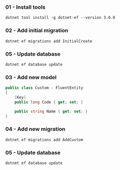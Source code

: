 ﻿### 01 - Install tools
````dotnet
dotnet tool install -g dotnet-ef --version 3.0.0
````

### 02 - Add initial migration
````dotnet
dotnet ef migrations add InitialCreate
````

### 05 - Update database
````dotnet
dotnet ef database update
````


### 03 - Add new model

```C#
public class Custom : FluentEntity
{
    [Key]
    public long Code { get; set; }

    public string Name { get; set; }
}
````

### 04 - Add new migration

````dotnet
dotnet ef migrations add AddCustom
````

### 05 - Update database
````dotnet
dotnet ef database update
````